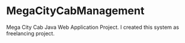 # MegaCityCabManagement
Mega City Cab Java Web Application Project. I created this system as freelancing project.
